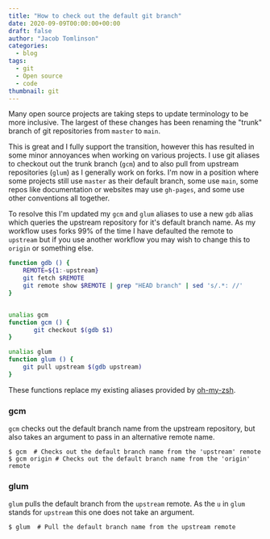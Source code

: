 ```yaml
---
title: "How to check out the default git branch"
date: 2020-09-09T00:00:00+00:00
draft: false
author: "Jacob Tomlinson"
categories:
  - blog
tags:
  - git
  - Open source
  - code
thumbnail: git
---
```


Many open source projects are taking steps to update terminology to be more inclusive. The largest of these changes has been renaming the "trunk" branch of git repositories from `master` to `main`.

This is great and I fully support the transition, however this has resulted in some minor annoyances when working on various projects. I use git aliases to checkout out the trunk branch (`gcm`) and to also pull from upstream repositories (`glum`) as I generally work on forks. I'm now in a position where some projects still use `master` as their default branch, some use `main`, some repos like documentation or websites may use `gh-pages`, and some use other conventions all together.

To resolve this I'm updated my `gcm` and `glum` aliases to use a new `gdb` alias which queries the upstream repository for it's default branch name. As my workflow uses forks 99% of the time I have defaulted the remote to `upstream` but if you use another workflow you may wish to change this to `origin` or something else.

```bash
function gdb () {
	REMOTE=${1:-upstream}
	git fetch $REMOTE
	git remote show $REMOTE | grep "HEAD branch" | sed 's/.*: //'
}


unalias gcm
function gcm () {
       git checkout $(gdb $1)
}

unalias glum
function glum () {
	git pull upstream $(gdb upstream)
}
```

These functions replace my existing aliases provided by [oh-my-zsh](https://github.com/ohmyzsh/ohmyzsh/tree/master/plugins/git).

### gcm

`gcm` checks out the default branch name from the upstream repository, but also takes an argument to pass in an alternative remote name.

```console
$ gcm  # Checks out the default branch name from the 'upstream' remote
$ gcm origin # Checks out the default branch name from the 'origin' remote
```

### glum

`glum` pulls the default branch from the `upstream` remote. As the `u` in `glum` stands for `upstream` this one does not take an argument.

```console
$ glum  # Pull the default branch name from the upstream remote
```